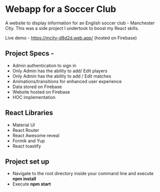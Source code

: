 # Webapp for a Soccer Club
A website to display information for an English soccer club - Manchester City. This was a side project I undertook to boost my React skills. 

Live demo - https://mcity-d8d2d.web.app/ (hosted on Firebase)

## Project Specs -
- Admin authentication to sign in
- Only Admin has the ability to add/ Edit players
- Only Admin has the ability to add / Edit matches
- Animations/transitions for enhanced user experience
- Data stored on Firebase
- Website hosted on Firebase
- HOC implementation
  
## React Libraries
  - Material UI
  - React Router
  - React Awesome reveal
  - Formik and Yup
  - React toastify

## Project set up 
- Navigate to the root directory inside your command line and execute **npm install**
- Execute **npm start** 


